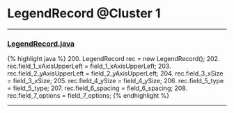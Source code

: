 # LegendRecord @Cluster 1

***

### [LegendRecord.java](https://searchcode.com/codesearch/view/15642446/)
{% highlight java %}
200. LegendRecord rec = new LegendRecord();
202. rec.field_1_xAxisUpperLeft = field_1_xAxisUpperLeft;
203. rec.field_2_yAxisUpperLeft = field_2_yAxisUpperLeft;
204. rec.field_3_xSize = field_3_xSize;
205. rec.field_4_ySize = field_4_ySize;
206. rec.field_5_type = field_5_type;
207. rec.field_6_spacing = field_6_spacing;
208. rec.field_7_options = field_7_options;
{% endhighlight %}

***

